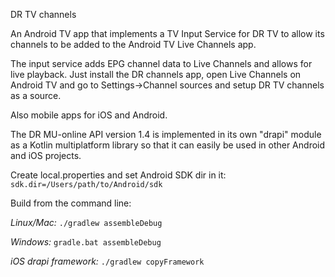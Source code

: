 DR TV channels

An Android TV app that implements a TV Input Service for DR TV to allow its channels to be added to the Android TV Live Channels app.

The input service adds EPG channel data to Live Channels and allows for live playback. Just install the DR channels app, open Live Channels on Android TV and go to Settings->Channel sources and setup DR TV channels as a source.

Also mobile apps for iOS and Android.

The DR MU-online API version 1.4 is implemented in its own "drapi" module as a Kotlin multiplatform library so that it can easily be used in other Android and iOS projects.

Create local.properties and set Android SDK dir in it:
`sdk.dir=/Users/path/to/Android/sdk`

Build from the command line:

_Linux/Mac:_
`./gradlew assembleDebug`

_Windows:_
`gradle.bat assembleDebug`

_iOS drapi framework:_
`./gradlew copyFramework`